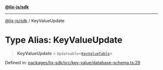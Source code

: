 [**@lix-js/sdk**](../README.md)

***

[@lix-js/sdk](../README.md) / KeyValueUpdate

# Type Alias: KeyValueUpdate

> **KeyValueUpdate** = `Updateable`\<[`KeyValueTable`](KeyValueTable.md)\>

Defined in: [packages/lix-sdk/src/key-value/database-schema.ts:29](https://github.com/opral/monorepo/blob/cf4299047f63a84de437bf67ff42fca1baa00869/packages/lix-sdk/src/key-value/database-schema.ts#L29)
